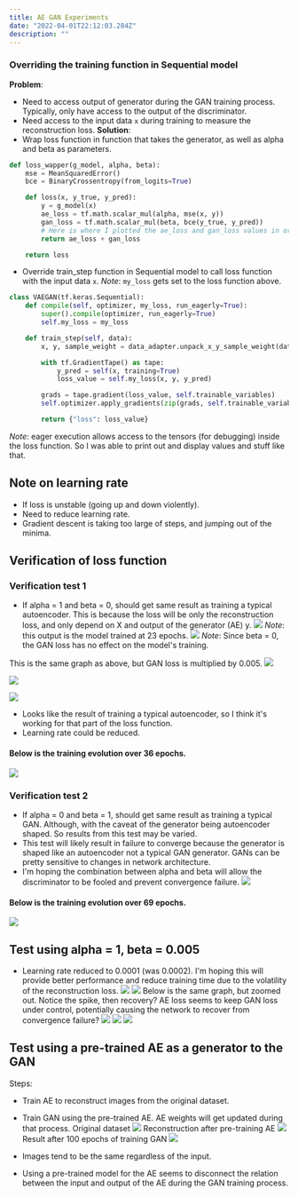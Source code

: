 ```yaml
---
title: AE GAN Experiments
date: "2022-04-01T22:12:03.284Z"
description: ""
---
```

### Overriding the training function in Sequential model
__Problem__:
- Need to access output of generator during the GAN training process. Typically, only have access to the output of the discriminator.
- Need access to the input data `x` during training to measure the reconstruction loss.
__Solution__:
- Wrap loss function in function that takes the generator, as well as alpha and beta as parameters.
```python
def loss_wapper(g_model, alpha, beta):
    mse = MeanSquaredError()
    bce = BinaryCrossentropy(from_logits=True)

    def loss(x, y_true, y_pred):
        y = g_model(x)
        ae_loss = tf.math.scalar_mul(alpha, mse(x, y))
        gan_loss = tf.math.scalar_mul(beta, bce(y_true, y_pred))
        # Here is where I plotted the ae_loss and gan_loss values in order to tune alpha and beta
        return ae_loss + gan_loss

    return loss
```

- Override train_step function in Sequential model to call loss function with the input data `x`.
*Note*: `my_loss` gets set to the loss function above.
```python
class VAEGAN(tf.keras.Sequential):
    def compile(self, optimizer, my_loss, run_eagerly=True):
        super().compile(optimizer, run_eagerly=True)
        self.my_loss = my_loss

    def train_step(self, data):
        x, y, sample_weight = data_adapter.unpack_x_y_sample_weight(data)

        with tf.GradientTape() as tape:
            y_pred = self(x, training=True)
            loss_value = self.my_loss(x, y, y_pred)

        grads = tape.gradient(loss_value, self.trainable_variables)
        self.optimizer.apply_gradients(zip(grads, self.trainable_variables))

        return {"loss": loss_value}
```
*Note*: eager execution allows access to the tensors (for debugging) inside the loss function. So I was able to print out and display values and stuff like that.

## Note on learning rate
- If loss is unstable (going up and down violently).
- Need to reduce learning rate.
- Gradient descent is taking too large of steps, and jumping out of the minima.

## Verification of loss function
### Verification test 1
- If alpha = 1 and beta = 0, should get same result as training a typical autoencoder. This is because the loss will be only the reconstruction loss, and only depend on X and output of the generator (AE) y.
![](./loss_verify_1_output.jpg)
*Note*: this output is the model trained at 23 epochs.
![](./ae_loss_1_unscaled.png)
*Note*: Since beta = 0, the GAN loss has no effect on the model's training.

This is the same graph as above, but GAN loss is multiplied by 0.005.
![](./ae_loss_1_scaled_005.png)

![](./discriminator_loss_1.png)

![](./discriminator_accuracy_1.png)
- Looks like the result of training a typical autoencoder, so I think it's working for that part of the loss function.
- Learning rate could be reduced.

#### Below is the training evolution over 36 epochs.
![](./training_1.gif)


### Verification test 2
- If alpha = 0 and beta = 1, should get same result as training a typical GAN. Although, with the caveat of the generator being autoencoder shaped. So results from this test may be varied.
- This test will likely result in failure to converge because the generator is shaped like an autoencoder not a typical GAN generator. GANs can be pretty sensitive to changes in network architecture.
- I'm hoping the combination between alpha and beta will allow the discriminator to be fooled and prevent convergence failure.
![](./ae_loss_2.png)

#### Below is the training evolution over 69 epochs.
![](./training_2.gif)

## Test using alpha = 1, beta = 0.005
- Learning rate reduced to 0.0001 (was 0.0002). I'm hoping this will provide better performance and reduce training time due to the volatility of the reconstruction loss.
![](./loss_verify_3.jpg)
![](./ae_loss_3.png)
Below is the same graph, but zoomed out. Notice the spike, then recovery? AE loss seems to keep GAN loss under control, potentially causing the network to recover from convergence failure?
![](./ae_loss_3_zoomed_out.png)
![](./discriminator_loss_3.png)
![](./discriminator_accuracy_test_3.png)

## Test using a pre-trained AE as a generator to the GAN
Steps:
- Train AE to reconstruct images from the original dataset.
- Train GAN using the pre-trained AE. AE weights will get updated during that process.
Original dataset
![](./dataset_original.png)
Reconstruction after pre-training AE
![](./ae_training_test.png)
Result after 100 epochs of training GAN
![](./pretrained_ae_gan.gif)

- Images tend to be the same regardless of the input.
- Using a pre-trained model for the AE seems to disconnect the relation between the input and output of the AE during the GAN training process.
